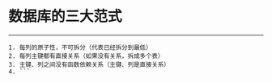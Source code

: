 #  数据库的三大范式
---
```
1. 每列的原子性，不可拆分（代表已经拆分到最低）
2. 每列主键都有直接关系（如果没有关系，拆成多个表）
3. 主键、列之间没有函数依赖关系（主键、列是直接关系）
4. ```
